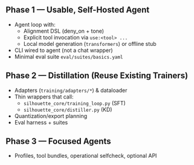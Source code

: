 ## Phase 1 — Usable, Self-Hosted Agent
- Agent loop with:
  - Alignment DSL (deny_on + tone)
  - Explicit tool invocation via `use:<tool> ...`
  - Local model generation (`transformers`) or offline stub
- CLI wired to agent (not a chat wrapper)
- Minimal eval suite `eval/suites/basics.yaml`

## Phase 2 — Distillation (Reuse Existing Trainers)
- Adapters (`training/adapters/*`) & dataloader
- Thin wrappers that call:
  - `silhouette_core/training_loop.py` (SFT)
  - `silhouette_core/distiller.py` (KD)
- Quantization/export planning
- Eval harness + suites

## Phase 3 — Focused Agents
- Profiles, tool bundles, operational selfcheck, optional API
